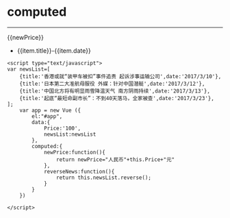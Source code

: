 <!DOCTYPE html>
<html lang="en">
<head>
    <meta charset="UTF-8">
    <script type="text/javascript" src="Vue.js"></script>
    <title>计算选项</title>
</head>
<body>
    <h1>computed</h1>
    <hr>
    <div id="app">
       <p>{{newPrice}}</p>
        <ul>
            <li v-for="item in reverseNews">{{item.title}}-{{item.date}}</li>
        </ul>
    </div>

    <script type="text/javascript">
    var newsList=[
        {title:'香港或就“装甲车被扣”事件追责 起诉涉事运输公司',date:'2017/3/10'},
        {title:'日本第二大准航母服役 外媒：针对中国潜艇',date:'2017/3/12'},
        {title:'中国北方将有明显雨雪降温天气 南方阴雨持续',date:'2017/3/13'},
        {title:'起底“最短命副市长”：不到40天落马，全家被查',date:'2017/3/23'},
    ];
        var app = new Vue ({
            el:"#app",
            data:{
                Price:'100',
                newsList:newsList
            },
            computed:{
                newPrice:function(){
                    return newPrice="人民币"+this.Price+"元"
                },
                reverseNews:function(){
                    return this.newsList.reverse();
                }
            }
        })
            
    </script>
</body>
</html>
